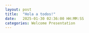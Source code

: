 ```yaml
---
layout: post
title:  "Hola a todos!"
date:   2025-01-30 02:36:00 HH:MM:SS
categories: Welcome Presentation
---
```

